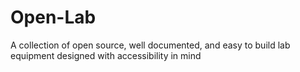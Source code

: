 # Open-Lab
A collection of open source, well documented, and easy to build lab equipment designed with accessibility in mind 
